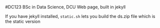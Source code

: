 #DC123 BSc in Data Science, DCU
Web page, built in jekyll

If you have jekyll installed, `static.sh` lets you
build the ds.zip file which is the static version
